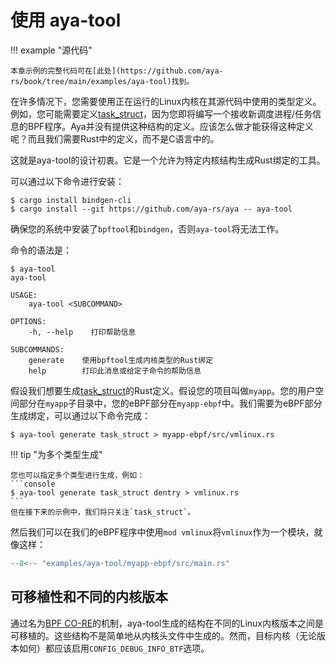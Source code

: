 # 使用 aya-tool

!!! example "源代码"

    本章示例的完整代码可在[此处](https://github.com/aya-rs/book/tree/main/examples/aya-tool)找到。

在许多情况下，您需要使用正在运行的Linux内核在其源代码中使用的类型定义。例如，您可能需要定义[task_struct](https://elixir.bootlin.com/linux/v5.15.3/source/include/linux/sched.h#L723)，因为您即将编写一个接收新调度进程/任务信息的BPF程序。Aya并没有提供这种结构的定义。应该怎么做才能获得这种定义呢？而且我们需要Rust中的定义，而不是C语言中的。

这就是aya-tool的设计初衷。它是一个允许为特定内核结构生成Rust绑定的工具。

可以通过以下命令进行安装：

```console
$ cargo install bindgen-cli
$ cargo install --git https://github.com/aya-rs/aya -- aya-tool
```

确保您的系统中安装了`bpftool`和`bindgen`，否则`aya-tool`将无法工作。

命令的语法是：

```console
$ aya-tool
aya-tool 

USAGE:
    aya-tool <SUBCOMMAND>

OPTIONS:
    -h, --help    打印帮助信息

SUBCOMMANDS:
    generate    使用bpftool生成内核类型的Rust绑定
    help        打印此消息或给定子命令的帮助信息
```

假设我们想要生成[task_struct](https://elixir.bootlin.com/linux/v5.15.3/source/include/linux/sched.h#L723)的Rust定义。假设您的项目叫做`myapp`。您的用户空间部分在`myapp`子目录中，您的eBPF部分在`myapp-ebpf`中。我们需要为eBPF部分生成绑定，可以通过以下命令完成：

```console
$ aya-tool generate task_struct > myapp-ebpf/src/vmlinux.rs
```

!!! tip "为多个类型生成"

    您也可以指定多个类型进行生成，例如：
    ```console
    $ aya-tool generate task_struct dentry > vmlinux.rs
    ```
    但在接下来的示例中，我们将只关注`task_struct`。

然后我们可以在我们的eBPF程序中使用`mod vmlinux`将`vmlinux`作为一个模块，就像这样：

```rust linenums="1" title="myapp-ebpf/src/main.rs"
--8<-- "examples/aya-tool/myapp-ebpf/src/main.rs"
```

## 可移植性和不同的内核版本

通过名为[BPF CO-RE](https://facebookmicrosites.github.io/bpf/blog/2020/02/19/bpf-portability-and-co-re.html)的机制，aya-tool生成的结构在不同的Linux内核版本之间是可移植的。这些结构不是简单地从内核头文件中生成的。然而，目标内核（无论版本如何）都应该启用`CONFIG_DEBUG_INFO_BTF`选项。